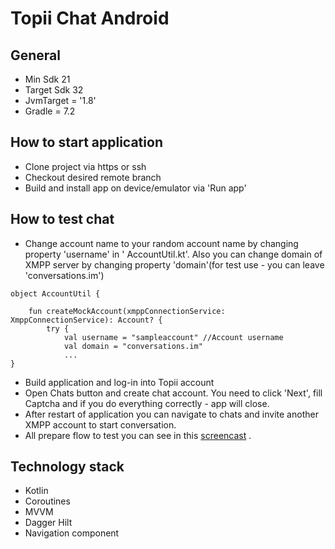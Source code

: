# Topii Chat Android

## General

* Min Sdk 21
* Target Sdk 32
* JvmTarget = '1.8'
* Gradle = 7.2

## How to start application

* Clone project via https or ssh
* Checkout desired remote branch
* Build and install app on device/emulator via 'Run app'

## How to test chat

* Change account name to your random account name by changing property 'username' in '
  AccountUtil.kt'. Also you can change domain of XMPP server by changing property 'domain'(for test
  use - you can leave 'conversations.im')

```
object AccountUtil {

    fun createMockAccount(xmppConnectionService: XmppConnectionService): Account? {
        try {
            val username = "sampleaccount" //Account username
            val domain = "conversations.im" 
            ...
}
```

* Build application and log-in into Topii account
* Open Chats button and create chat account. You need to click 'Next', fill Captcha and if you do
  everything correctly - app will close.
* After restart of application you can navigate to chats and invite another XMPP account to start
  conversation.
* All prepare flow to test you can see in
  this [screencast]("https://drive.google.com/file/d/1fCQPxitHFo4GJr-hjLU-0o-qV8shbaRM/view?usp=share_link")
  .

## Technology stack

* Kotlin
* Coroutines
* MVVM
* Dagger Hilt
* Navigation component